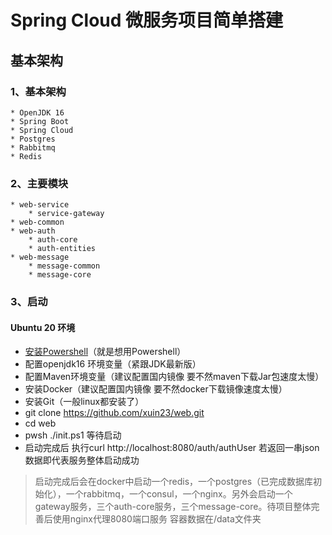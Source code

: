 # Spring Cloud 微服务项目简单搭建

## 基本架构

### 1、基本架构

    * OpenJDK 16
    * Spring Boot
    * Spring Cloud
    * Postgres
    * Rabbitmq
    * Redis

### 2、主要模块

    * web-service
        * service-gateway
    * web-common
    * web-auth
        * auth-core
        * auth-entities
    * web-message
        * message-common
        * message-core


### 3、启动

#### Ubuntu 20 环境

* [安装Powershell](https://docs.microsoft.com/zh-cn/powershell/scripting/install/installing-powershell-core-on-linux?view=powershell-7.1)（就是想用Powershell）
* 配置openjdk16 环境变量（紧跟JDK最新版）
* 配置Maven环境变量（建议配置国内镜像 要不然maven下载Jar包速度太慢）
* 安装Docker（建议配置国内镜像 要不然docker下载镜像速度太慢）
* 安装Git（一般linux都安装了）
* git clone https://github.com/xuin23/web.git
* cd web
* pwsh ./init.ps1 等待启动
* 启动完成后 执行curl http://localhost:8080/auth/authUser 若返回一串json数据即代表服务整体启动成功

>  启动完成后会在docker中启动一个redis，一个postgres（已完成数据库初始化），一个rabbitmq，一个consul，一个nginx。另外会启动一个gateway服务，三个auth-core服务，三个message-core。待项目整体完善后使用nginx代理8080端口服务
>  容器数据在/data文件夹
